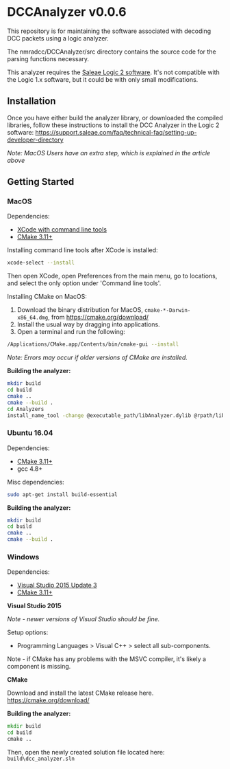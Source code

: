 # DCCAnalyzer v0.0.6

This repository is for maintaining the software associated with decoding DCC packets using a logic analyzer.

The nmradcc/DCCAnalyzer/src directory contains the source code for the parsing functions necessary.

This analyzer requires the [Saleae Logic 2 software](https://ideas.saleae.com/f/changelog/). It's not compatible with the Logic 1.x software, but it could be with only small modifications.

## Installation

Once you have either build the analyzer library, or downloaded the compiled libraries, follow these instructions to install the DCC Analyzer in the Logic 2 software:
https://support.saleae.com/faq/technical-faq/setting-up-developer-directory

_Note: MacOS Users have an extra step, which is explained in the article above_

## Getting Started

### MacOS

Dependencies:

- [XCode with command line tools](https://apps.apple.com/us/app/xcode/id497799835)
- [CMake 3.11+](https://cmake.org/download/)

Installing command line tools after XCode is installed:

```bash
xcode-select --install
```

Then open XCode, open Preferences from the main menu, go to locations, and select the only option under 'Command line tools'.

Installing CMake on MacOS:

1. Download the binary distribution for MacOS, `cmake-*-Darwin-x86_64.dmg`, from https://cmake.org/download/
2. Install the usual way by dragging into applications.
3. Open a terminal and run the following:

```bash
/Applications/CMake.app/Contents/bin/cmake-gui --install
```

_Note: Errors may occur if older versions of CMake are installed._

**Building the analyzer:**

```bash
mkdir build
cd build
cmake ..
cmake --build .
cd Analyzers
install_name_tool -change @executable_path/libAnalyzer.dylib @rpath/libAnalyzer.dylib libdcc_analyzer.so
```

### Ubuntu 16.04

Dependencies:

- [CMake 3.11+](https://cmake.org/download/)
- gcc 4.8+

Misc dependencies:

```bash
sudo apt-get install build-essential
```

**Building the analyzer:**

```bash
mkdir build
cd build
cmake ..
cmake --build .
```

### Windows

Dependencies:

- [Visual Studio 2015 Update 3](https://visualstudio.microsoft.com/)
- [CMake 3.11+](https://cmake.org/download/)

**Visual Studio 2015**

_Note - newer versions of Visual Studio should be fine._

Setup options:

- Programming Languages > Visual C++ > select all sub-components.

Note - if CMake has any problems with the MSVC compiler, it's likely a component is missing.

**CMake**

Download and install the latest CMake release here.
https://cmake.org/download/

**Building the analyzer:**

```bat
mkdir build
cd build
cmake ..
```

Then, open the newly created solution file located here: `build\dcc_analyzer.sln`
